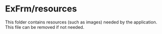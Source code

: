 # ExFrm/resources

This folder contains resources (such as images) needed by the application. This file can
be removed if not needed.
